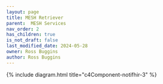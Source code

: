 ```yaml
---
layout: page
title: MESH Retriever
parent:  MESH Services
nav_order: 2
has_children: true
is_not_draft: false
last_modified_date: 2024-05-28
owner: Ross Buggins
author: Ross Buggins
---
```


{% include diagram.html title="c4Component-notifhir-3" %}
